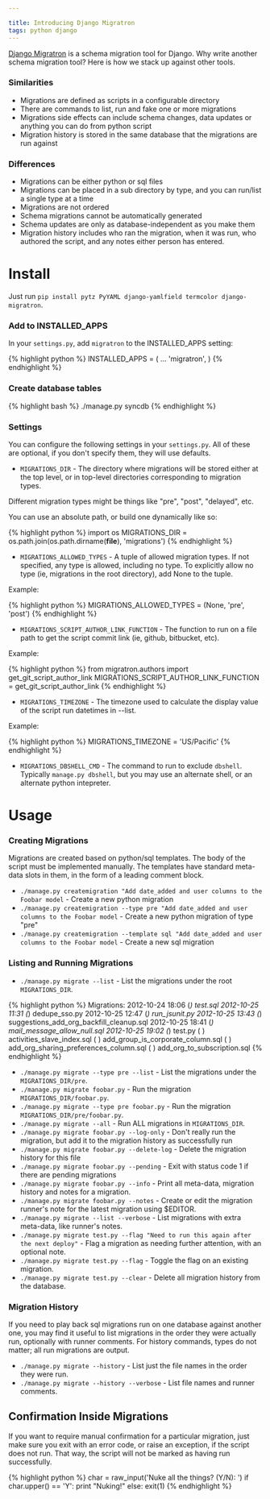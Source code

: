 ```yaml
---

title: Introducing Django Migratron
tags: python django
---
```


[Django Migratron](https://github.com/chase-seibert/django-migratron) is a schema migration tool for Django. Why write another schema migration tool? Here is how we stack up against other tools.

### Similarities

- Migrations are defined as scripts in a configurable directory
- There are commands to list, run and fake one or more migrations
- Migrations side effects can include schema changes, data updates or anything you can do from python script
- Migration history is stored in the same database that the migrations are run against

### Differences

- Migrations can be either python or sql files
- Migrations can be placed in a sub directory by type, and you can run/list a single type at a time
- Migrations are not ordered
- Schema migrations cannot be automatically generated
- Schema updates are only as database-independent as you make them
- Migration history includes who ran the migration, when it was run, who authored the script, and any notes either person has entered.

# Install

Just run `pip install pytz PyYAML django-yamlfield termcolor django-migratron`.

### Add to INSTALLED_APPS

In your `settings.py`, add `migratron` to the INSTALLED_APPS setting:

{% highlight python %}
INSTALLED_APPS = (
    ...
    'migratron',
    )
{% endhighlight %}

### Create database tables

{% highlight bash %}
./manage.py syncdb
{% endhighlight %}

### Settings

You can configure the following settings in your `settings.py`. All of these are optional, if you don't specify them, they will use defaults.

- `MIGRATIONS_DIR` - The directory where migrations will be stored either at the top level, or in top-level directories corresponding to migration types.

Different migration types might be things like "pre", "post", "delayed", etc.

You can use an absolute path, or build one dynamically like so:

{% highlight python %}
import os
MIGRATIONS_DIR = os.path.join(os.path.dirname(__file__), 'migrations')
{% endhighlight %}

- `MIGRATIONS_ALLOWED_TYPES` - A tuple of allowed migration types. If not specified, any type is allowed, including no type.
To explicitly allow no type (ie, migrations in the root directory), add None to the tuple.

Example:

{% highlight python %}
MIGRATIONS_ALLOWED_TYPES = (None, 'pre', 'post')
{% endhighlight %}

- `MIGRATIONS_SCRIPT_AUTHOR_LINK_FUNCTION` - The function to run on a file path to get the script commit link (ie, github, bitbucket, etc).

Example:

{% highlight python %}
from migratron.authors import get_git_script_author_link
MIGRATIONS_SCRIPT_AUTHOR_LINK_FUNCTION = get_git_script_author_link
{% endhighlight %}

- `MIGRATIONS_TIMEZONE` - The timezone used to calculate the display value of the script run datetimes in --list.

Example:

{% highlight python %}
MIGRATIONS_TIMEZONE = 'US/Pacific'
{% endhighlight %}

- `MIGRATIONS_DBSHELL_CMD` - The command to run to exclude `dbshell`. Typically `manage.py dbshell`, but you may use an
alternate shell, or an alternate python intepreter.

# Usage

### Creating Migrations

Migrations are created based on python/sql templates. The body of the script must be implemented manually. The templates have standard meta-data slots in them, in the form of a leading comment block.

- `./manage.py createmigration "Add date_added and user columns to the Foobar model` - Create a new python migration
- `./manage.py createmigration --type pre "Add date_added and user columns to the Foobar model` - Create a new python migration of type "pre"
- `./manage.py createmigration --template sql "Add date_added and user columns to the Foobar model` - Create a new sql migration

### Listing and Running Migrations

- `./manage.py migrate --list` - List the migrations under the root `MIGRATIONS_DIR`.


{% highlight python %}
Migrations:
2012-10-24 18:06 (*) test.sql
2012-10-25 11:31 (*) dedupe_sso.py
2012-10-25 12:47 (*) run_jsunit.py
2012-10-25 13:43 (*) suggestions_add_org_backfill_cleanup.sql
2012-10-25 18:41 (*) mail_message_allow_null.sql
2012-10-25 19:02 (*) test.py
                 ( ) activities_slave_index.sql
                 ( ) add_group_is_corporate_column.sql
                 ( ) add_org_sharing_preferences_column.sql
                 ( ) add_org_to_subscription.sql
{% endhighlight %}

- `./manage.py migrate --type pre --list` - List the migrations under the `MIGRATIONS_DIR/pre`.
- `./manage.py migrate foobar.py` - Run the migration `MIGRATIONS_DIR/foobar.py`.
- `./manage.py migrate --type pre foobar.py` - Run the migration `MIGRATIONS_DIR/pre/foobar.py`.
- `./manage.py migrate --all` - Run ALL migrations in `MIGRATIONS_DIR`.
- `./manage.py migrate foobar.py --log-only` - Don't really run the migration, but add it to the migration history as successfully run
- `./manage.py migrate foobar.py --delete-log` - Delete the migration history for this file
- `./manage.py migrate foobar.py --pending` - Exit with status code 1 if there are pending migrations
- `./manage.py migrate foobar.py --info` - Print all meta-data, migration history and notes for a migration.
- `./manage.py migrate foobar.py --notes` - Create or edit the migration runner's note for the latest migration using $EDITOR.
- `./manage.py migrate --list --verbose` - List migrations with extra meta-data, like runner's notes.
- `./manage.py migrate test.py --flag "Need to run this again after the next deploy"` - Flag a migration as needing further attention, with an optional note.
- `./manage.py migrate test.py --flag` - Toggle the flag on an existing migration.
- `./manage.py migrate test.py --clear` - Delete all migration history from the database.


### Migration History

If you need to play back sql migrations run on one database against another one, you may find it useful to list migrations in the order they were actually run, optionally with runner comments. For history commands, types do not matter; all run migrations are output.

- `./manage.py migrate --history` - List just the file names in the order they were run.
- `./manage.py migrate --history --verbose` - List file names and runner comments.

## Confirmation Inside Migrations

If you want to require manual confirmation for a particular migration, just make sure you exit
with an error code, or raise an exception, if the script does not run. That way, the script will
not be marked as having run successfully.

{% highlight python %}
char = raw_input('Nuke all the things? (Y/N): ')
if char.upper() == 'Y':
    print "Nuking!"
else:
    exit(1)
{% endhighlight %}

